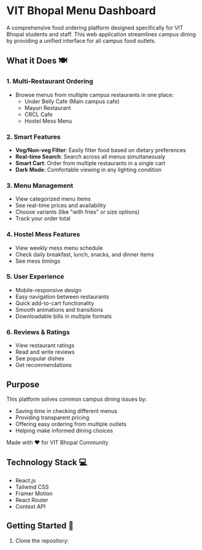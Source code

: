 # VIT Bhopal Menu Dashboard

A comprehensive food ordering platform designed specifically for VIT Bhopal students and staff. This web application streamlines campus dining by providing a unified interface for all campus food outlets.

## What it Does 🍽️

### 1. Multi-Restaurant Ordering
- Browse menus from multiple campus restaurants in one place:
  - Under Belly Cafe (Main campus cafe)
  - Mayuri Restaurant
  - CRCL Cafe
  - Hostel Mess Menu

### 2. Smart Features
- **Veg/Non-veg Filter**: Easily filter food based on dietary preferences
- **Real-time Search**: Search across all menus simultaneously
- **Smart Cart**: Order from multiple restaurants in a single cart
- **Dark Mode**: Comfortable viewing in any lighting condition

### 3. Menu Management
- View categorized menu items
- See real-time prices and availability
- Choose variants (like "with fries" or size options)
- Track your order total

### 4. Hostel Mess Features
- View weekly mess menu schedule
- Check daily breakfast, lunch, snacks, and dinner items
- See mess timings

### 5. User Experience
- Mobile-responsive design
- Easy navigation between restaurants
- Quick add-to-cart functionality
- Smooth animations and transitions
- Downloadable bills in multiple formats

### 6. Reviews & Ratings
- View restaurant ratings
- Read and write reviews
- See popular dishes
- Get recommendations

## Purpose
This platform solves common campus dining issues by:
- Saving time in checking different menus
- Providing transparent pricing
- Offering easy ordering from multiple outlets
- Helping make informed dining choices

Made with ❤️ for VIT Bhopal Community

## Technology Stack 💻

- React.js
- Tailwind CSS
- Framer Motion
- React Router
- Context API

## Getting Started 🚀

1. Clone the repository:
